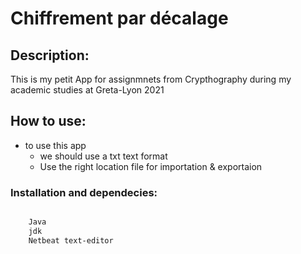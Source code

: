 # Chiffrement par décalage

## Description: 

This is my petit App for assignmnets from Crypthography 
during my academic studies at Greta-Lyon 2021

## How to use:
- to use this app
    * we should use a txt text format
    * Use the right location file for importation & exportaion 
### Installation and dependecies: 

```bash

    Java 
    jdk
    Netbeat text-editor

```
